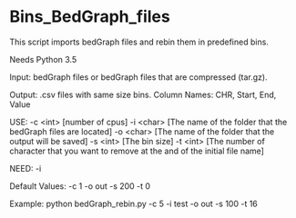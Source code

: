# Bins_BedGraph_files

This script imports bedGraph files and rebin them in predefined bins. 

Needs Python 3.5

Input: bedGraph files or bedGraph files that are compressed (tar.gz).

Output: .csv files with same size bins. Column Names: CHR, Start, End, Value

USE:
-c \<int\> [number of cpus]
-i \<char\> [The name of the folder that the bedGraph files are located]
-o \<char\> [The name of the folder that the output will be saved]
-s \<int\> [The bin size]
-t \<int\> [The number of character that you want to remove at the and of the initial file name]

NEED:
-i

Default Values:
-c 1
-o out
-s 200
-t 0

Example:
python bedGraph_rebin.py -c 5 -i test -o out -s 100 -t 16
